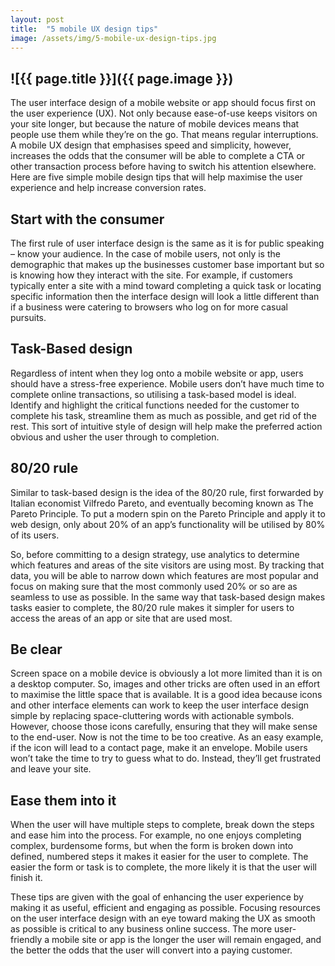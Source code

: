 ```yaml
---
layout: post
title:  "5 mobile UX design tips"
image: /assets/img/5-mobile-ux-design-tips.jpg
---
```


![{{ page.title }}]({{ page.image }})
---

The user interface design of a mobile website or app should focus first on the user experience (UX). Not only because ease-of-use keeps visitors on your site longer, but because the nature of mobile devices means that people use them while they’re on the go. That means regular interruptions. A mobile UX design that emphasises speed and simplicity, however, increases the odds that the consumer will be able to complete a CTA or other transaction process before having to switch his attention elsewhere. Here are five simple mobile design tips that will help maximise the user experience and help increase conversion rates.


## Start with the consumer
The first rule of user interface design is the same as it is for public speaking – know your audience. In the case of mobile users, not only is the demographic that makes up the businesses customer base important but so is knowing how they interact with the site. For example, if customers typically enter a site with a mind toward completing a quick task or locating specific information then the interface design will look a little different than if a business were catering to browsers who log on for more casual pursuits.

## Task-Based design
Regardless of intent when they log onto a mobile website or app, users should have a stress-free experience. Mobile users don’t have much time to complete online transactions, so utilising a task-based model is ideal. Identify and highlight the critical functions needed for the customer to complete his task, streamline them as much as possible, and get rid of the rest. This sort of intuitive style of design will help make the preferred action obvious and usher the user through to completion.

## 80/20 rule
Similar to task-based design is the idea of the 80/20 rule, first forwarded by Italian economist Vilfredo Pareto, and eventually becoming known as The Pareto Principle. To put a modern spin on the Pareto Principle and apply it to web design, only about 20% of an app’s functionality will be utilised by 80% of its users.

So, before committing to a design strategy, use analytics to determine which features and areas of the site visitors are using most. By tracking that data, you will be able to narrow down which features are most popular and focus on making sure that the most commonly used 20% or so are as seamless to use as possible. In the same way that task-based design makes tasks easier to complete, the 80/20 rule makes it simpler for users to access the areas of an app or site that are used most.

## Be clear
Screen space on a mobile device is obviously a lot more limited than it is on a desktop computer. So, images and other tricks are often used in an effort to maximise the little space that is available. It is a good idea because icons and other interface elements can work to keep the user interface design simple by replacing space-cluttering words with actionable symbols. However, choose those icons carefully, ensuring that they will make sense to the end-user. Now is not the time to be too creative. As an easy example, if the icon will lead to a contact page, make it an envelope. Mobile users won’t take the time to try to guess what to do. Instead, they’ll get frustrated and leave your site.

## Ease them into it
When the user will have multiple steps to complete, break down the steps and ease him into the process. For example, no one enjoys completing complex, burdensome forms, but when the form is broken down into defined, numbered steps it makes it easier for the user to complete. The easier the form or task is to complete, the more likely it is that the user will finish it.


These tips are given with the goal of enhancing the user experience by making it as useful, efficient and engaging as possible. Focusing resources on the user interface design with an eye toward making the UX as smooth as possible is critical to any business online success. The more user-friendly a mobile site or app is the longer the user will remain engaged, and the better the odds that the user will convert into a paying customer.
